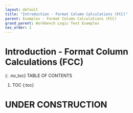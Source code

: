 ```yaml
---
layout: default
title: "Introduction - Format Column Calculations (FCC)"
parent: Examples - Format Column Calculations (FCC)
grand_parent: Workbench Logic Text Examples
nav_order: 1
---
```


# Introduction - Format Column Calculations (FCC)
{: .no_toc}
TABLE OF CONTENTS 
1. TOC
{:toc}  
 
# UNDER CONSTRUCTION

